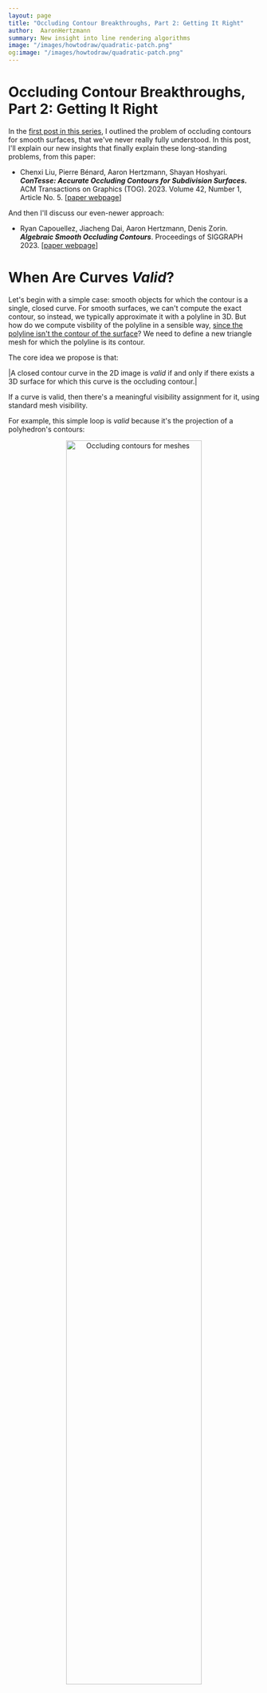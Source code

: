 ```yaml
---
layout: page
title: "Occluding Contour Breakthroughs, Part 2: Getting It Right"
author:  AaronHertzmann
summary: New insight into line rendering algorithms
image: "/images/howtodraw/quadratic-patch.png"
og:image: "/images/howtodraw/quadratic-patch.png"
---
```



# Occluding Contour Breakthroughs, Part 2: Getting It Right


In the [first post in this series](/2023/07/31/occluding-contours-part-1.html), I outlined the problem of occluding contours for smooth surfaces, that we've never really fully understood. In this post, I'll explain our new insights that finally explain these long-standing problems, from this paper:

* Chenxi Liu, Pierre Bénard, Aaron Hertzmann, Shayan Hoshyari. _**ConTesse: Accurate Occluding Contours for Subdivision Surfaces.**_ ACM Transactions on Graphics (TOG). 2023. Volume 42, Number 1, Article No. 5. \[[paper webpage](https://dgp.toronto.edu/~hertzman/contesse/)\]

And then I'll discuss our even-newer approach:

* Ryan Capouellez, Jiacheng Dai, Aaron Hertzmann, Denis Zorin. _**Algebraic Smooth Occluding Contours**_. Proceedings of SIGGRAPH 2023. \[[paper webpage](http://ryanjcapouellez.com/papers/algebraic_smooth_occluding_contours.html)\]


# When Are Curves _Valid_?

Let's begin with a simple case: smooth objects for which the contour is a single, closed curve. For smooth surfaces, we can't compute the exact contour, so instead, we typically approximate it with a polyline in 3D. But how do we compute visbility of the polyline in a sensible way, [since the polyline isn't the contour of the surface](https://onlinelibrary.wiley.com/doi/10.1111/j.1467-8659.2008.01258.x)? We need to define a new triangle mesh for which the polyline is its contour.

The core idea we propose is that:

|A closed contour curve in the 2D image is _valid_ if and only if there exists a 3D surface for which this curve is the occluding contour.|

If a curve is valid, then there's a meaningful visibility assignment for it, using standard mesh visibility.

For example, this simple loop is _valid_ because it's the projection of a polyhedron's contours:
<center>
<figure>
   <p float="left">
<img src="../../../images/howtodraw/mesh-contour-def.png" alt="Occluding contours for meshes" width="80%"/>
</p>
</figure>
</center>
The same notion of validity applies both to smooth surfaces with smooth contours, and to polygon meshes with polyline contours.
I am being a bit hand-wavy about precise definitions here, in the interest of brevity; things are more precise [in our paper](https://dgp.toronto.edu/~hertzman/contesse/).

A valid contour loop might intersect itself in 2D, if the surface overlaps itself in image space:

<center>
<figure>
   <p float="left">
<img src="../../../images/howtodraw/gamma-camera.png" alt="Occluding contours for meshes" width="20%"/>
<img src="../../../images/howtodraw/gamma-side.png" alt="Occluding contours for meshes" width="20%"/>
</p>
</figure>
</center>
Here's a valid 2D polygon approximating this contour:
<center>
<figure>
<img src="../../../images/howtodraw/gamma-polygon.png" alt="Occluding contours for meshes" width="20%"/>
</figure>
</center>
and, once we compute visibility, the rendering would look something like this:
<center>
<figure>
   <p float="left">
<img src="../../../images/howtodraw/gamma_vis.jpg" alt="Occluding contours for meshes" width="20%"/>
</p>
</figure>
</center>


Here's a contour polygon that's _invalid_:
<center>
<figure>
   <p float="left">
<img src="../../../images/howtodraw/bowtie.png" alt="Occluding contours for meshes" width="30%"/>
</p>
</figure>
</center>
This is a single, self-intersecting polygon in a figure-8 configuration. I've drawn the vertices here; there is no vertex at the self-intersection point.   This polygon _cannot_ be the contour of a mesh: **There does not exist an orientable triangle mesh for which the occluding contour projects to this polygon,** with each polygon edge being the projection of one mesh edge.  

Hence, there's no "correct" way to determine visibility for this curve.

(One way to see this is to try to attach triangles that satisfy the constraint that contour edges connect front-faces to back-faces, and non-contour edges connect same-orientation faces. This constraint can't be satisfied because the contour is one-sided, like a Möbius strip. However, "one-sidedness" isn't a sufficient condition for validity.)

(In fact, there's no way to triangulate the above polygon that fills it with consistently oriented triangles. This is a broader notion of _validity_, and the one we actually use: any closed polygon is _valid_ if and only if it could be the projection of the boundary a patch of 3D triangles that are all front-faces or all back-faces. )

So, there exist invalid polygons. Where do they come from? And how can we tell if a curve _is_ valid?


# Invalid Contours come from sampling

When do invalid contours occur? Well, suppose the actual smooth contour looks like this in 2D:
<center>
<figure>
   <p float="left">
<img src="../../../images/howtodraw/invalid-source.png" alt="Occluding contours for meshes" width="30%"/>
</p>
</figure>
</center>
If you discretize it, you might get the figure-8 configuration:
<center>
<figure>
   <p float="left">
<img src="../../../images/howtodraw/invalid.png" alt="Occluding contours for meshes" width="30%"/>
</p>
</figure>
</center>
It's an invalid polygon, and now your visibility is busted.  

In a nutshell, this the fundamental problem: **All contour algorithms for smooth surfaces discretize the contours into polylines. Often, this discretization produces invalid polygons.** And invalid polygons do not have meaningful visibility. Sometimes it doesn't matter, because the invalid polygons are entirely hidden by occluders. But, eventually, all existing algorithms are going to produce visible errors due to invalid curves.  

This is an instance of the common-but-surprising fact that discretizing a continuous system does not preserve its properties, e.g., discretization breaks [some differential geometric properties on smooth surfaces](https://en.wikipedia.org/wiki/Discrete_differential_geometry), and breaks some conservation laws and collision handling in physical simulation.   

Unfortunately, it's not just figure-8 configurations; there are lots of ways that a polygon can be invalid.

# Theory

How can we determine algorithmically whether a curve is valid or not?

First, note that _linear projection preserves triangle orientation_. For example, if you project a front-facing triangle to image space, you get a triangle with positive orientation (i.e., `det([x1,y1,1;x2,y2,1;x3,y3,1])>0`). Curve orientation is also preserved. 

Let's look again at this example:
<center>
<figure>
   <p float="left">
<img src="../../../images/howtodraw/mesh-contour-def.png" alt="Occluding contours for meshes" width="80%"/>
</p>
</figure>
</center>
The 3D contour bounds a set of front faces. These triangles project to a 2D collection of positively-oriented triangles, bounded by a 2D polygon.  They constitute a triangulation of the polygon.  This is the case for any valid hole-free collection of front-faces, even if the triangles self-overlap in image space.  

So, _for a 2D polygon to be valid, it must be possible to triangulate it with positively-oriented triangles_.  

How can we check if a polyline is valid?  Fortunately, there's a [dynamic programming algorithm from computational geometry that can check this](https://dl.acm.org/doi/abs/10.1145/73833.73838).  Specifically, the class of polygons I've discussed so far is called "self-overlapping."

I've only discussed very simple objects. Things get more complicated for typical surfaces: contours may have cusps, and collections of front-faces may have holes. These cases are discussed [in our paper](https://dgp.toronto.edu/~hertzman/contesse/).


# The ConTesse approach

So how can we deal with invalid polygons?  In the example above, we can simply refine the discretization, and stop when the curve becomes valid, e.g.,:
<center>
<figure>
   <p float="left">
<img src="../../../images/howtodraw/invalid-subsampled.png" alt="Occluding contours for meshes" width="30%"/>
</p>
</figure>
</center>

In our [paper](https://dgp.toronto.edu/~hertzman/contesse/), we begin with a subdivision surface, and discretize it into a mesh, including vertices sampled on the subdivision surface's contour. We check if all mesh contours are valid. If not, we insert more contour vertices, and check again. This is guaranteed to converge to valid contours, because the smooth surface's contours must be valid.

Then, we generate a new 3D mesh with contours that are both valid, and topologically-equivalent to the input surface's contours:
<center>
<figure>
   <p float="left">
<img src="../../../images/howtodraw/fertility.png" alt="Occluding contours for meshes" width="90%"/>
</p>
</figure>
</center>


As far as I know, our method is the first that really solves the smooth contour visibility problem, guaranteeing valid curves if you run it long enough. 

However, making it work for entire surfaces is _far_ more involved than I've described here; see the paper for the full story.



# Hindsights

Ultimately, I view the ConTesse paper as a theoretical contribution together with an algorithmic proof-of-concept. It suggests future algorithms that are much more practical and efficient; there's also room to refine the theory.  Even when we were developing it we came up with better versions, but knew that we would never finish the project if we pursued them. See our Discussion section for much more on these topics.

This line of work began in [our 2014 paper](https://www.labri.fr/perso/pbenard/publications/contours/), which produced the idea that we should look for a valid mesh that preserves a smooth surface's contours (but not a reliable way to find it). That paper took five years from start to finish, with many, many false starts. It's amazing how these long, multiyear research efforts ultimately lead to ideas that seem so obvious and simple in retrospect.

We can also look back and ask: do any historical algorithms guarantee validity?  In fact, I think some do. Specifically some of the Planar Map methods—[Winkenbach and Salesin's 1998 paper](https://dl.acm.org/doi/10.1145/237170.237287) and [Stroila et al.'s 2007 paper](https://ieeexplore.ieee.org/document/4359481/)—should give consistent contour visibility.  For example, Stroila et al. sample contour polylines  and then throw these polylines into a planar map library that (I believe) will break up any invalid polygons into valid pieces.
So they might produce lots of extra little bits of geometry, but they will all be valid. (The paper mentions that they remove tiny regions.) 

But some planar map algorithms don't produce valid visibility, like the [2011 algorithm of Karsch and Hart](https://dl.acm.org/doi/10.1145/2024676.2024683), which computes a planar map, but doesn't compute visibility according to a single consistent representation.  

Without our new theory, it was hard to know which of these methods were guaranteed to work and which suffered the same pitfalls as other contour methods.


# Piecewise Quadratic Surfaces

The problems created by sampling contours into polylines led us to the question: can we construct useful smooth surfaces where the contours _do_ have closed-form expressions?  In our new [SIGGRAPH 2023 paper](http://ryanjcapouellez.com/papers/algebraic_smooth_occluding_contours.html) with Ryan Cappouellez, Jiacheng Dai, and Denis Zorin, we found that the the answer is Yes.

Let's consider a single parametric patch **p**(_u_,_v_):

<center>
<figure>
   <p float="left">
<img src="../../../images/howtodraw/quadratic-patch.png" alt="Occluding contours for meshes" width="50%"/>
</p>
</figure>
</center>

The surface normal at a point is **n**(_u_,_v_) = **p**<sub>_u_</sub> x **p**<sub>_v_</sub>. 
Moreover, for now, let's assume we're using orthographic projection with a constant view vector **τ**.  Then, the contour is the set of points where _f_(_u_,_v_)=**τ** • **n**(_u_,_v_) = 0. 

If _f_ is quadratic, then we get a parametric contour: specifically, a conic section in (_u_,_v_).
And, we can make _f_ quadratic by choosing **p**(_u_,_v_) to be quadratic. This is the sweet spot: higher-order patches don't give parametric contours (except in some weird special cases), and lower-order is just a triangle. There's no other general-purpose algebraic solution possible.  

In order to model more general surfaces, we need to concatenate quadratic patches. In order for the contour to be continuous across patches, the boundaries need G<sup>1</sup> continuity; there may still be cusps at boundaries.

In the paper, we describe a novel G<sup>1</sup> piecewise quadratic construction to approximate an input mesh. The contours can then computed analytically as piecewise rational functions, and the remaining visibility operations involve fast numerical root-finding steps. See the paper for details.

Given a 3D mesh viewed under perspective projection, we first apply a projective transformation to the vertices, i.e., convert to camera coordinates, so that we're using orthographic projection.  

This method avoids all the complexity of finding valid polyline approximations, and we get these nice, clean contour renderings:
<center>
<figure>
   <p float="left">
<img src="../../../images/howtodraw/quadratic-fertility.png" alt="Occluding contours for meshes" width="90%"/>
</p>
</figure>
</center>
Moreover, it's much faster than ConTesse. It takes at most one second per frame at run-time for most of the meshes we tested.


**I believe this represents the state-of-the-art for efficiently producing smooth, sensible occluding contours from a triangle mesh.** And, even if you're starting with a subdivision surface, depending on your needs, your best may be to turn it into a triangle mesh and then run our algorithm.





# Next Steps

[In part 3](/2023/07/31/occluding-contours-part-3.html), I'll summarize which methods I think are best for which problems, and where the open research problems are.